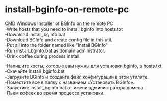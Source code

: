 # install-bginfo-on-remote-pc  
CMD Windows Installer of BGInfo on the remote PC  
-Write hosts that you need to install bginfo into hosts.txt  
-Download install_bginfo.bat  
-Download BGInfo and create config file in this util.  
-Put all into the folder named like "Install BGInfo"  
-Run install_bginfo.bat as domain administrator.  
-Drink coffee during process install.


-Напишите хосты, которые вам нужны для установки bginfo, в hosts.txt  
-Скачайте install_bginfo.bat  
-Загрузите BGInfo и создайте файл конфигурации в этой утилите.  
-Поместите все в папку с названием «Установить BGInfo».  
-Запустите install_bginfo.bat от имени администратора домена.  
-Пьем кофеек во время процесса установки.  
